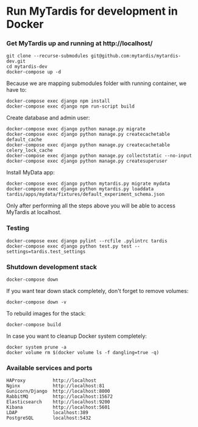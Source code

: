 # Run MyTardis for development in Docker

### Get MyTardis up and running at http://localhost/
```
git clone --recurse-submodules git@github.com:mytardis/mytardis-dev.git
cd mytardis-dev
docker-compose up -d
```

Because we are mapping submodules folder with running container, we have to:
```
docker-compose exec django npm install
docker-compose exec django npm run-script build
```

Create database and admin user:
```
docker-compose exec django python manage.py migrate
docker-compose exec django python manage.py createcachetable default_cache
docker-compose exec django python manage.py createcachetable celery_lock_cache
docker-compose exec django python manage.py collectstatic --no-input
docker-compose exec django python manage.py createsuperuser
```

Install MyData app:
```
docker-compose exec django python mytardis.py migrate mydata
docker-compose exec django python mytardis.py loaddata tardis/apps/mydata/fixtures/default_experiment_schema.json
```

Only after performing all the steps above you will be able to access MyTardis at localhost.

### Testing
```
docker-compose exec django pylint --rcfile .pylintrc tardis
docker-compose exec django python test.py test --settings=tardis.test_settings
```

### Shutdown development stack
```
docker-compose down
```

If you want tear down stack completely, don't forget to remove volumes:
```
docker-compose down -v
```

To rebuild images for the stack:
```
docker-compose build
```

In case you want to cleanup Docker system completely:
```
docker system prune -a
docker volume rm $(docker volume ls -f dangling=true -q)
```

### Available services and ports
```
HAProxy          http://localhost
Nginx            http://localhost:81
Gunicorn/Django  http://localhost:8000
RabbitMQ         http://localhost:15672
Elasticsearch    http://localhost:9200
Kibana           http://localhost:5601
LDAP             localhost:389
PostgreSQL       localhost:5432
```